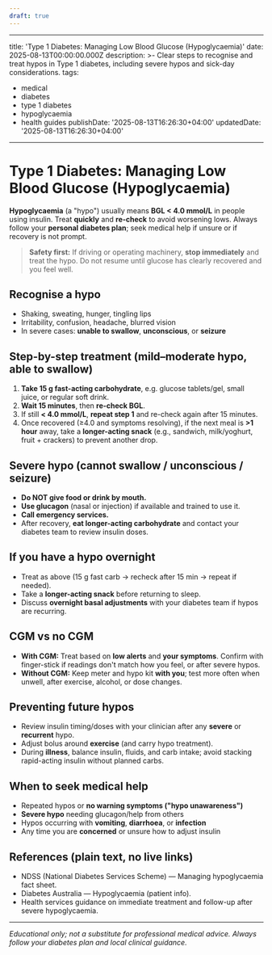 ```yaml
---
draft: true
---
```


---
title: 'Type 1 Diabetes: Managing Low Blood Glucose (Hypoglycaemia)'
date: 2025-08-13T00:00:00.000Z
description: >-
  Clear steps to recognise and treat hypos in Type 1 diabetes, including severe
  hypos and sick-day considerations.
tags:
  - medical
  - diabetes
  - type 1 diabetes
  - hypoglycaemia
  - health guides
publishDate: '2025-08-13T16:26:30+04:00'
updatedDate: '2025-08-13T16:26:30+04:00'
---

# Type 1 Diabetes: Managing Low Blood Glucose (Hypoglycaemia)

**Hypoglycaemia** (a "hypo") usually means **BGL < 4.0 mmol/L** in people using insulin. Treat **quickly** and **re-check** to avoid worsening lows. Always follow your **personal diabetes plan**; seek medical help if unsure or if recovery is not prompt.

> **Safety first:** If driving or operating machinery, **stop immediately** and treat the hypo. Do not resume until glucose has clearly recovered and you feel well.

## Recognise a hypo
- Shaking, sweating, hunger, tingling lips  
- Irritability, confusion, headache, blurred vision  
- In severe cases: **unable to swallow**, **unconscious**, or **seizure**

## Step-by-step treatment (mild–moderate hypo, able to swallow)
1) **Take 15 g fast-acting carbohydrate**, e.g. glucose tablets/gel, small juice, or regular soft drink.  
2) **Wait 15 minutes**, then **re-check BGL**.  
3) If still **< 4.0 mmol/L**, **repeat step 1** and re-check again after 15 minutes.  
4) Once recovered (≥4.0 and symptoms resolving), if the next meal is **>1 hour** away, take a **longer-acting snack** (e.g., sandwich, milk/yoghurt, fruit + crackers) to prevent another drop.

## Severe hypo (cannot swallow / unconscious / seizure)
- **Do NOT give food or drink by mouth.**  
- **Use glucagon** (nasal or injection) if available and trained to use it.  
- **Call emergency services.**  
- After recovery, **eat longer-acting carbohydrate** and contact your diabetes team to review insulin doses.

## If you have a hypo overnight
- Treat as above (15 g fast carb → recheck after 15 min → repeat if needed).  
- Take a **longer-acting snack** before returning to sleep.  
- Discuss **overnight basal adjustments** with your diabetes team if hypos are recurring.

## CGM vs no CGM
- **With CGM:** Treat based on **low alerts** and **your symptoms**. Confirm with finger-stick if readings don't match how you feel, or after severe hypos.  
- **Without CGM:** Keep meter and hypo kit **with you**; test more often when unwell, after exercise, alcohol, or dose changes.

## Preventing future hypos
- Review insulin timing/doses with your clinician after any **severe** or **recurrent** hypo.  
- Adjust bolus around **exercise** (and carry hypo treatment).  
- During **illness**, balance insulin, fluids, and carb intake; avoid stacking rapid-acting insulin without planned carbs.

## When to seek medical help
- Repeated hypos or **no warning symptoms ("hypo unawareness")**  
- **Severe hypo** needing glucagon/help from others  
- Hypos occurring with **vomiting**, **diarrhoea**, or **infection**  
- Any time you are **concerned** or unsure how to adjust insulin

## References (plain text, no live links)
- NDSS (National Diabetes Services Scheme) — Managing hypoglycaemia fact sheet.  
- Diabetes Australia — Hypoglycaemia (patient info).  
- Health services guidance on immediate treatment and follow-up after severe hypoglycaemia.

---
*Educational only; not a substitute for professional medical advice. Always follow your diabetes plan and local clinical guidance.*
